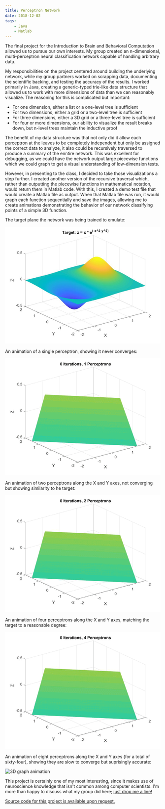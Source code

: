 ```yaml
---
title: Perceptron Network
date: 2018-12-02
tags:
    - Java
    - Matlab
---
```


The final project for the Introduction to Brain and Behavioral Computation allowed us to pursue our own interests. My group created an n-dimensional, multi-perceptron neural classification network capable of handling arbitrary data.

My responsibilities on the project centered around building the underlying network, while my group partners worked on scrapping data, documenting the scientific backing, and testing the accuracy of the results. I worked primarily in Java, creating a generic-typed trie-like data structure that allowed us to work with more dimensions of data than we can reasonably visualize. The reasoning for this is complicated but important:

-   For one dimension, either a list or a one-level tree is sufficient
-   For two dimensions, either a grid or a two-level tree is sufficient
-   For three dimensions, either a 3D grid or a three-level tree is sufficient
-   For four or more dimensions, our ability to visualize the result breaks down, but n-level trees maintain the inductive proof

The benefit of my data structure was that not only did it allow each perceptron at the leaves to be completely independent but only be assigned the correct data to analyze, it also could be recursively traversed to produce a summary of the enntire network. This was excellent for debugging, as we could have the network output large piecewise functions which we could graph to get a visual understanding of low-dimension tests.

However, in presenting to the class, I decided to take those visualizations a step further. I created another version of the recursive traversal which, rather than outputting the piecewise functions in mathematical notation, would return them in Matlab code. With this, I created a demo test file that would create a Matlab file as output. When that Matlab file was run, it would graph each function sequentially and save the images, allowing me to create animations demonstrating the behavior of our network classifying points of a simple 3D function.

The target plane the network was being trained to emulate:

![3D graph](perceptron-network-target.jpg)

An animation of a single perceptron, showing it never converges:

![3D graph animation](perceptron-network-1-perceptron.gif)

An animation of two perceptrons along the X and Y axes, not converging but showing similarity to he target:

![3D graph animation](perceptron-network-2-perceptrons.gif)

An animation of four perceptrons along the X and Y axes, matching the target to a reasonable degree:

![3D graph animation](perceptron-network-4-perceptrons.gif)

An animation of eight perceptrons along the X and Y axes (for a total of sixty-four), showing they are slow to converge but suprisingly accurate:

![3D graph animation](perceptron-network-8-perceptrons.gif)

This project is certainly one of my most interesting, since it makes use of neuroscience knowledge that isn't common among computer scientists. I'm more than happy to discuss what my group did here; [just drop me a line!](/contact)

[Source code for this project is available upon request.](/contact)
